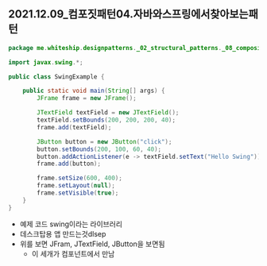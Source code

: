 ## 2021.12.09_컴포짓패턴04.자바와스프링에서찾아보는패턴

```java
package me.whiteship.designpatterns._02_structural_patterns._08_composite._03_java;

import javax.swing.*;

public class SwingExample {

    public static void main(String[] args) {
        JFrame frame = new JFrame();

        JTextField textField = new JTextField();
        textField.setBounds(200, 200, 200, 40);
        frame.add(textField);

        JButton button = new JButton("click");
        button.setBounds(200, 100, 60, 40);
        button.addActionListener(e -> textField.setText("Hello Swing"));
        frame.add(button);

        frame.setSize(600, 400);
        frame.setLayout(null);
        frame.setVisible(true);
    }
}
```

- 예제 코드 swing이라는 라이브러리
- 데스크탑용 앱 만드는것dlsep 
- 위를 보면 JFram, JTextField, JButton을 보면됨
  - 이 세개가 컴포넌트에서 만남